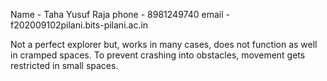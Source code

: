 Name - Taha Yusuf Raja phone - 8981249740 email - f202009102pilani.bits-pilani.ac.in

Not a perfect explorer but, works in many cases, does not function as well in cramped spaces. To prevent crashing into obstacles, movement gets restricted in small spaces.

